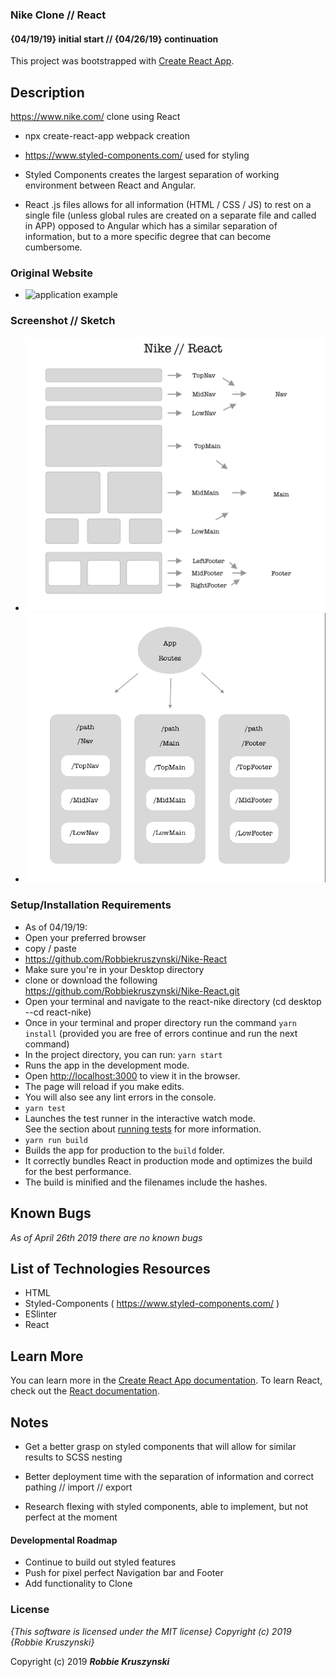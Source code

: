 ### Nike Clone // React

#### {04/19/19} initial start  // {04/26/19} continuation

This project was bootstrapped with [Create React App](https://github.com/facebook/create-react-app).

## Description
https://www.nike.com/ clone using React
* npx create-react-app webpack creation
* https://www.styled-components.com/ used for styling

* Styled Components creates the largest separation of working environment between React and Angular.

* React .js files allows for all information (HTML / CSS / JS) to rest on a single file (unless global rules are created on a separate file and called in APP) opposed to Angular which has a similar separation of information, but to a more specific degree that can become cumbersome.


### Original Website
* ![application example](src/assets/img/ScreenOriginal.gif)


### Screenshot // Sketch
* ![application example](src/assets/img/NikeSketch.png)
* ![application example](src/assets/img/NikeReactv2.png)


### Setup/Installation Requirements
* As of 04/19/19:
* Open your preferred browser
* copy / paste
* https://github.com/Robbiekruszynski/Nike-React
* Make sure you're in your Desktop directory
* clone or download the following https://github.com/Robbiekruszynski/Nike-React.git
* Open your terminal and navigate to the react-nike directory
(cd desktop --cd react-nike)
* Once in your terminal and proper directory run the command
`yarn install` (provided you are free of errors continue and run the next command)
* In the project directory, you can run:
`yarn start`
* Runs the app in the development mode.<br>
* Open [http://localhost:3000](http://localhost:3000) to view it in the browser.
* The page will reload if you make edits.<br>
* You will also see any lint errors in the console.
* `yarn test`
* Launches the test runner in the interactive watch mode.<br>
See the section about [running tests](https://facebook.github.io/create-react-app/docs/running-tests) for more information.
* `yarn run build`
* Builds the app for production to the `build` folder.<br>
* It correctly bundles React in production mode and optimizes the build for the best performance.
* The build is minified and the filenames include the hashes.<br>

## Known Bugs
_As of April 26th 2019 there are no known bugs_


## List of Technologies Resources
* HTML
* Styled-Components ( https://www.styled-components.com/ )
* ESlinter
* React

## Learn More
You can learn more in the [Create React App documentation](https://facebook.github.io/create-react-app/docs/getting-started).
To learn React, check out the [React documentation](https://reactjs.org/).

## Notes
* Get a better grasp on styled components that will allow for similar results to SCSS nesting

* Better deployment time with the separation of information and correct pathing // import // export

* Research flexing with styled components, able to implement, but not perfect at the moment


#### Developmental Roadmap
* Continue to build out styled features
* Push for pixel perfect Navigation bar and Footer
* Add functionality to Clone

### License

*{This software is licensed under the MIT license} Copyright (c) 2019 {Robbie Kruszynski}*

Copyright (c) 2019
**_Robbie Kruszynski_**
